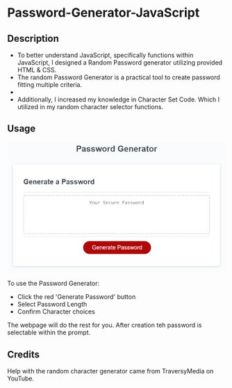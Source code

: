 # Password-Generator-JavaScript

## Description

- To better understand JavaScript, specifically functions within JavaScript, I designed a Random Password generator utilizing provided HTML & CSS. 
- The random Password Generator is a practical tool to create password fitting multiple criteria.
- 
- Additionally, I increased my knowledge in Character Set Code. Which I utilized in my random character selector functions.

## Usage

![The Password Generator application displays a red button to "Generate Password".](./assets/Images/screenshot.png)

To use the Password Generator: 

- Click the red 'Generate Password' button
- Select Password Length
- Confirm Character choices

The webpage will do the rest for you. After creation teh password is selectable within the prompt.

## Credits

Help with the random character generator came from TraversyMedia on YouTube.
